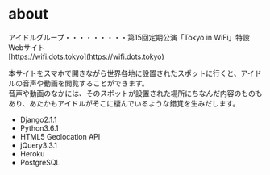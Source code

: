 # about
アイドルグループ・・・・・・・・・第15回定期公演「Tokyo in WiFi」特設Webサイト    
[https://wifi.dots.tokyo](https://wifi.dots.tokyo)

本サイトをスマホで開きながら世界各地に設置されたスポットに行くと、アイドルの音声や動画を閲覧することができます。  
音声や動画のなかには、そのスポットが設置された場所にちなんだ内容のものもあり、あたかもアイドルがそこに棲んでいるような錯覚を生みだします。  

- Django2.1.1  
- Python3.6.1  
- HTML5 Geolocation API  
- jQuery3.3.1  
- Heroku  
- PostgreSQL  
